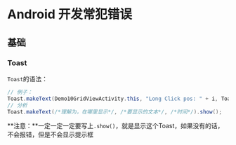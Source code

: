 # Android 开发常犯错误

## 基础

### Toast

`Toast`的语法：

```java
// 例子：
Toast.makeText(Demo10GridViewActivity.this, "Long Click pos: " + i, Toast.LENGTH_SHORT).show();
// 分析
Toast.makeText(/*理解为，在哪里显示*/, /*要显示的文本*/, /*时间*/).show();
```

**注意：**一定一定一定要写上`.show()`，就是显示这个Toast，如果没有的话，不会报错，但是不会显示提示框